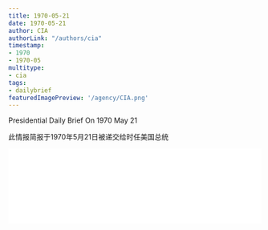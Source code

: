 ```yaml
---
title: 1970-05-21
date: 1970-05-21
author: CIA 
authorLink: "/authors/cia"
timestamp: 
- 1970
- 1970-05
multitype: 
- cia
tags: 
- dailybrief
featuredImagePreview: '/agency/CIA.png'
---
```



Presidential Daily Brief On 1970 May 21

此情报简报于1970年5月21日被递交给时任美国总统

<!--more-->





<div id="over" style="width:100%; overflow:hidden"> <iframe id="sFrame" name="sFrame" frameborder="no" border="0"  allowfullscreen marginwidth="0" scrolling="no" src = " /CIA/1970-05-21.html "  style = " position:absulute; width: 806px; top: 300;" > </iframe> </div>